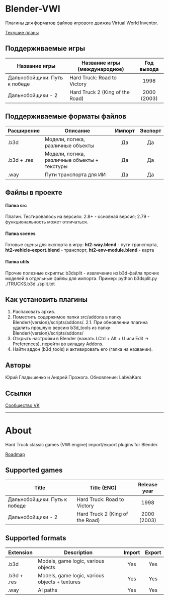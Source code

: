 # Blender-VWI
Плагины для форматов файлов игрового движка Virtual World Inventor.

 [Текущие планы](https://github.com/users/LabVaKars/projects/1)

## Поддерживаемые игры
| Название игры | Название игры (международное) | Год выхода |
|-----------|-----------------------|:----------:|
| Дальнобойщики: Путь к победе | Hard Truck: Road to Victory | 1998 |
| Дальнобойщики - 2 | Hard Truck 2 (King of the Road) | 2000 (2003)

## Поддерживаемые форматы файлов
| Расширение | Описание           | Импорт | Экспорт |
|-----------|-----------------------|:----------:|:----------:|
| .b3d | Модели, логика, различные объекты   | Да   | Да  |
| .b3d + .res  | Модели, логика, различные объекты + текстуры   | Да   | Да  |
| .way  | Пути транспорта для ИИ   | Да   | Да  |

## Файлы в проекте

#### Папка **src**

Плагин. Тестировалось на версиях:
2.8+ - основная версия;
2.79 - функциональность может отличаться.

#### Папка **scenes**

Готовые сцены для экспорта в игру: **ht2-way.blend** - пути транспорта, **ht2-vehicle-export.blend** - транспорт, **ht2-env-module.blend** - карта

#### Папка **utils**

Прочие полезные скрипты:
b3dsplit - извлечение из b3d-файла прочих моделей в отдельные файлы для импорта.
Пример: python b3dsplit.py ./TRUCKS.b3d ./split.txt

## Как установить плагины
1. Распаковать архив.
2. Поместить содержимое папки src/addons в папку Blender/{version}/scripts/addons/.
2.1. При обновлении плагина удалить прошлую версию b3d_tools из папки Blender/{version}/scripts/addons/
3. Открыть настройки в Blender (нажать LCtrl + Alt + U или Edit -> Preferences), перейти во вкладку Addons.
4. Найти аддон (b3d_tools) и активировать его (галка на названии).

## Авторы
Юрий Гладышенко и Андрей Прожога.
Обновление: LabVaKars

## Ссылки
[Сообщество VK](https://vk.com/rnr_mods)

***

# About

Hard Truck classic games (VWI engine) import/export plugins for Blender.

 [Roadmap](https://github.com/users/LabVaKars/projects/1)

## Supported games
| Title | Title (ENG) | Release year |
|-----------|-----------------------|:----------:|
| Дальнобойщики: Путь к победе | Hard Truck: Road to Victory | 1998 |
| Дальнобойщики - 2 | Hard Truck 2 (King of the Road) | 2000 (2003)

## Supported formats

| Extension | Description           | Import | Export |
|-----------|-----------------------|:----------:|:----------:|
| .b3d  | Models, game logic, various objects   | Yes   | Yes  |
| .b3d + .res  | Models, game logic, various objects + textures   | Yes   | Yes  |
| .way  | AI paths   | Yes  | Yes  |